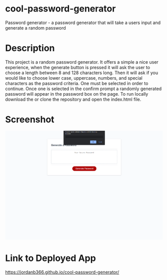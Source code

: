 # cool-password-generator

Password generator - a password generator that will take a users input and generate a random password

# Description

This project is a random password generator. It offers a simple a nice user experience, when the generate button is pressed it will ask the user to choose a length between 8 and 128 characters long. Then it will ask if you would like to choose lower case, uppercase, numbers, and special characters as the password criteria. One must be selected in order to continue. Once one is selected in the confirm prompt a randomly generated password will appear in the password box on the page. To run locally download the or clone the repository and open the index.html file.

# Screenshot

![Screenshot of application](Screenshot1.png)

# Link to Deployed App

https://jordanb366.github.io/cool-password-generator/
